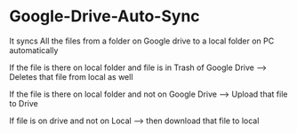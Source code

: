 # Google-Drive-Auto-Sync

It syncs All the files from a folder on Google drive to a local folder on PC automatically

If the file is there on local folder and file is in Trash of Google Drive --> Deletes that file from local as well
          
If the file is there on local folder and not on Google Drive --> Upload that file to Drive

If file is on drive and not on Local --> then download that file to local
       

    
